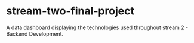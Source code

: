 # stream-two-final-project
A data dashboard displaying the technologies used throughout stream 2 - Backend Development.
